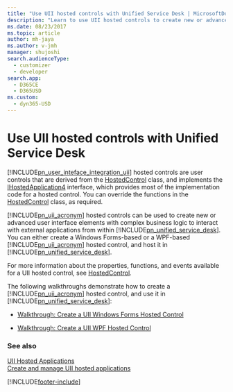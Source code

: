 ```yaml
---
title: "Use UII hosted controls with Unified Service Desk | MicrosoftDocs"
description: "Learn to use UII hosted controls to create new or advanced user interface elements to interact with external applications from within Unified Service Desk."
ms.date: 08/23/2017
ms.topic: article
author: mh-jaya
ms.author: v-jmh
manager: shujoshi
search.audienceType: 
  - customizer
  - developer
search.app: 
  - D365CE
  - D365USD
ms.custom: 
  - dyn365-USD
---
```

# Use UII hosted controls with Unified Service Desk
[!INCLUDE[pn_user_inteface_integration_uii](../includes/pn-user-interface-integration-uii.md)] hosted controls are user controls that are derived from the [HostedControl](/dotnet/api/microsoft.uii.csr.hostedcontrol) class, and  implements the [IHostedApplication4](/dotnet/api/microsoft.uii.csr.ihostedapplication4) interface, which provides most of the implementation code for a hosted control. You can override the functions in the [HostedControl](/dotnet/api/microsoft.uii.csr.hostedcontrol) class, as required.  
  
 [!INCLUDE[pn_uii_acronym](../includes/pn-uii-acronym.md)] hosted controls can be used to create new or advanced user interface elements with complex business logic to interact with external applications from within [!INCLUDE[pn_unified_service_desk](../includes/pn-unified-service-desk.md)]. You can either create a Windows Forms-based or a WPF-based [!INCLUDE[pn_uii_acronym](../includes/pn-uii-acronym.md)] hosted control, and host it in [!INCLUDE[pn_unified_service_desk](../includes/pn-unified-service-desk.md)].  
  
 For more information about the properties, functions, and events available for a UII hosted control, see [HostedControl](/dotnet/api/microsoft.uii.csr.hostedcontrol).  
  
 The following walkthroughs demonstrate how to create a [!INCLUDE[pn_uii_acronym](../includes/pn-uii-acronym.md)] hosted control, and use it in [!INCLUDE[pn_unified_service_desk](../includes/pn-unified-service-desk.md)]:  
  
-   [Walkthrough: Create a UII Windows Forms Hosted Control](../unified-service-desk/walkthrough-create-uii-windows-forms-hosted-control.md)  
  
-   [Walkthrough: Create a UII WPF Hosted Control](../unified-service-desk/walkthrough-create-uii-wpf-hosted-control.md)  
  
### See also  
 [UII Hosted Applications](../unified-service-desk/uii-hosted-applications.md)   
 [Create and manage UII hosted applications](../unified-service-desk/create-manage-uii-hosted-applications.md)


[!INCLUDE[footer-include](../includes/footer-banner.md)]
